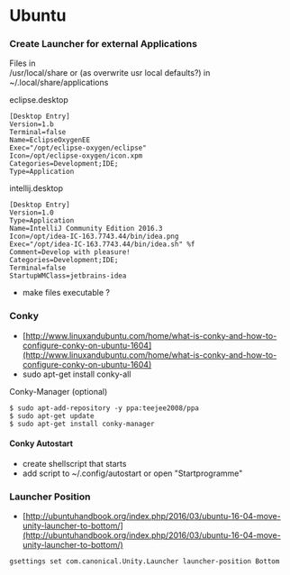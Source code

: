 # Ubuntu

### Create Launcher for external Applications

Files in  
/usr/local/share or \(as overwrite usr local defaults?\) in ~/.local/share/applications

eclipse.desktop

```
[Desktop Entry]
Version=1.b
Terminal=false
Name=EclipseOxygenEE
Exec="/opt/eclipse-oxygen/eclipse"
Icon=/opt/eclipse-oxygen/icon.xpm
Categories=Development;IDE;
Type=Application
```

intellij.desktop

```
[Desktop Entry]
Version=1.0
Type=Application
Name=IntelliJ Community Edition 2016.3
Icon=/opt/idea-IC-163.7743.44/bin/idea.png
Exec="/opt/idea-IC-163.7743.44/bin/idea.sh" %f
Comment=Develop with pleasure!
Categories=Development;IDE;
Terminal=false
StartupWMClass=jetbrains-idea
```

* make files executable ?

### Conky

* [http://www.linuxandubuntu.com/home/what-is-conky-and-how-to-configure-conky-on-ubuntu-1604](http://www.linuxandubuntu.com/home/what-is-conky-and-how-to-configure-conky-on-ubuntu-1604)
* sudo apt-get install conky-all

Conky-Manager \(optional\)

```
$ sudo apt-add-repository -y ppa:teejee2008/ppa
$ sudo apt-get update
$ sudo apt-get install conky-manager
```

#### Conky Autostart

* create shellscript that starts
* add script to ~/.config/autostart or open "Startprogramme"

### Launcher Position

* [http://ubuntuhandbook.org/index.php/2016/03/ubuntu-16-04-move-unity-launcher-to-bottom/](http://ubuntuhandbook.org/index.php/2016/03/ubuntu-16-04-move-unity-launcher-to-bottom/)

```
gsettings set com.canonical.Unity.Launcher launcher-position Bottom
```



